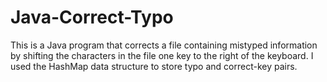 # Java-Correct-Typo
This is a Java program that corrects a file containing mistyped information by shifting the characters in the file one key to the right of the keyboard.
I used the HashMap data structure to store typo and correct-key pairs.
